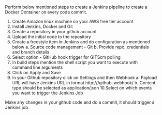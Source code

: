 Perform below mentioned steps to create a Jenkins pipeline to create a Docker Container on every code commit. 
1. Create Amazon linux machine on your AWS free tier account
2. Install Jenkins, Docker and Git
3. Create a repository in your github account
4. Upload the initial code to the repository
5. Create a freestyle item in Jenkins and do configuration as mentioned below
    a. Source code management - Git
    b. Provide repo, credentials and branch details
6. Select option - GitHub hook trigger for GITScm polling
7. In build steps mention the shell script you want to execute with command line arguments
8. Click on Apply and Save
9. In your Github repository click on Settings and then Webhook
   a. Payload URL will have Jenkins URL in format http://<ip address>/github-webhook/
   b. Content-type should be selected as application/json
10.Select on which events you want to trigger the Jenkins Job

Make any changes in your github code and do a commit, it should trigger a Jenkins job
